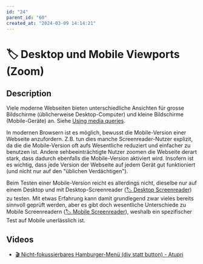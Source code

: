 ```yaml
---
id: "24"
parent_id: "60"
created_at: "2024-03-09 14:14:21"
---
```


# 🏷️ Desktop und Mobile Viewports (Zoom)

## Description

Viele moderne Webseiten bieten unterschiedliche Ansichten für grosse Bildschirme (üblicherweise Desktop-Computer) und kleine Bildschirme (Mobile-Geräte) an. Siehe [Using media queries](https://developer.mozilla.org/en-US/docs/Web/CSS/CSS_media_queries/Using_media_queries).

In modernen Browsern ist es möglich, bewusst die Mobile-Version einer Webseite anzufordern. Z.B. tun dies manche Screenreader-Nutzer explizit, da die die Mobile-Version oft aufs Wesentliche reduziert und einfacher zu benutzen ist. Andere sehbeeinträchtigte Nutzer zoomen die Webseite derart stark, dass dadurch ebenfalls die Mobile-Version aktiviert wird. Insofern ist es wichtig, dass jede Version der Webseite auf jedem Gerät gut funktioniert (und nicht nur auf den "üblichen Verdächtigen").

Beim Testen einer Mobile-Version reicht es allerdings nicht, dieselbe nur auf einem Desktop und mit Desktop-Screenreader ([🏷️ Desktop Screenreader](/en/tags/desktop-screenreader)) zu testen. Mit etwas Erfahrung kann damit grundlegend zwar vieles bereits sinnvoll geprüft werden, aber es gibt doch wesentliche Unterschiede zu Mobile Screenreadern ([🏷️ Mobile Screenreader](/en/tags/mobile-screenreader)), weshalb ein spezifischer Test auf Mobile unerlässlich ist.

## Videos

- [🎬 Nicht-fokussierbares Hamburger-Menü (div statt button) - Atupri](/videos/nicht-fokussierbares-hamburger-menu-div-statt-button-atupri)